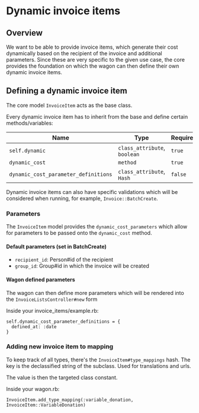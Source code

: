 # Dynamic invoice items

## Overview

We want to be able to provide invoice items, which generate their cost dynamically based on the recipient of the invoice and additional parameters.
Since these are very specific to the given use case, the core provides the foundation on which the wagon can then define their own dynamic invoice items.

## Defining a dynamic invoice item

The core model `InvoiceItem` acts as the base class.

Every dynamic invoice item has to inherit from the base and define certain methods/variables:

| Name                                 | Type                         | Required |
| ------------------------------------ | ---------------------------- | -------- |
| `self.dynamic`                       | `class_attribute`, `boolean` | `true`   |
| `dynamic_cost`                       | `method`                     | `true`   |
| `dynamic_cost_parameter_definitions` | `class_attribute`, `Hash`    | `false`  |

Dynamic invoice items can also have specific validations which will be considered when running, for example, `Invoice::BatchCreate`.

### Parameters

The `InvoiceItem` model provides the `dynamic_cost_parameters` which allow for parameters to be passed onto the `dynamic_cost` method.

#### Default parameters (set in BatchCreate)

- `recipient_id`: Person#id of the recipient
- `group_id`: Group#id in which the invoice will be created

#### Wagon defined parameters

The wagon can then define more parameters which will be rendered into the `InvoiceListsController#new` form

Inside your invoice_items/example.rb:

```
self.dynamic_cost_parameter_definitions = {
  defined_at: :date
}

```

### Adding new invoice item to mapping

To keep track of all types, there's the `InvoiceItem#type_mappings` hash. The key is the declassified string of the subclass. Used for translations and urls.

The value is then the targeted class constant.

Inside your wagon.rb:

```
InvoiceItem.add_type_mapping(:variable_donation, InvoiceItem::VariableDonation)

```
